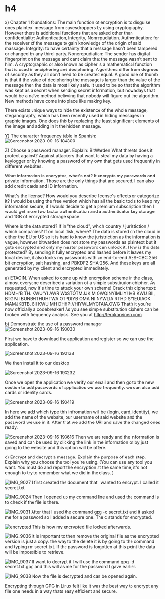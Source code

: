 # h4

x) Chapter 1 foundations: 
The main function of encryption is to disguise ones plaintext message from eavesdroppers by using cryptography.
 However there is additional functions that are asked other than confidentiality: Authentication, Integrity, Nonrepudiation. 
Authentication: for the receiver of the message to gain knowledge of the origin of said massage. 
Integrity: to have certainty that a message hasn’t been tampered or changed by any third-party.
Nonerepudiation: The sender has digital fingerprint on the message and cant claim that the message wasn’t sent to him. 
A cryptographic or also known as cipher is a mathematical function that is used in enciphering and deciphering. Algorithms differ from degrees of security as they all don’t need to be created equal. A good rule of thumb is that if the value of deciphering the message is larger than the value of the message then the data is most likely safe. 
It used to be so that the algorithm was kept as a secret when sending secret information, but nowadays that would be a naïve method believing that nobody will figure out the algorithm. New methods have come into place like making key.

There exists unique ways to hide the existence of the whole message, steganography, which has been recently used in hiding messages in graphic images. One does this by replacing the least significant elements of the image and adding in it the hidden message. 

Y) The character frequency table in Spanish: 
![Screenshot 2023-09-16 184300](https://github.com/EmilioLehto/InformationSecurity/assets/113890358/30501759-dc8a-4c0c-9cae-bd6e1fc52708)

Z) Choose a password manager. Explain:  BitWarden
What threats does it protect against?
Against attackers that want to steal my data by having a keylogger or by knowing a password of my own that gets used frequently in different websites. 

What information is encrypted, what's not?
It encrypts my passwords and private information. Those are the only things that are secured. I can also add credit cards and ID information.

What's the license? How would you describe license's effects or categorize it?
I would be using the free version which has all the basic tools to keep my information secure, if I would decide to get a premium subscription then I would get more two factor authentication and a authenticator key storage and 1GB of encrypted storage space. 

Where is the data stored? If in "the cloud", which country / juristiction / which companies? If on local disk, where?
The data is stored on the cloud in either the EU or US so it is hard to know the juristriction as the information is vague, however bitwarden does not store my passwords as plaintext but it gets encrypted and only my master password can unlock it.
How is the data protected?
By sending it fully encrypted and hashed before it leaves my local device, it also locks my passwords with an end-to-end AES-CBC 256 bit encryption, salt hashing, and PBKDF2 SHA-256. And these keys are all generated by my client and encrypted immediately. 

 a) ETAOIN. When asked to come up with encryption scheme in the class, almost everyone described a variation of a simple substitution chipher. As requested, now it's time to attack your own scheme! Crack this ciphertext:
HDMH'B TH. KWU'YI AWR WSSTOTMJJK M OWQINYIMLIY! MB KWU BII, BTGPJI BUNBHTHUHTWA OTPDIYB OMA NI NYWLIA RTHD SYIEUIAOK MAMJKBTB. BII KWU MH DHHP://HIYWLMYCTAIA.OWG
That’s it you’re now officially a codebreaker! As you see simple substitution ciphers can be broken with frequency analysis. See you at http://terokarvinen.com


b) Demonstrate the use of a password manager
![Screenshot 2023-09-16 193030](https://github.com/EmilioLehto/InformationSecurity/assets/113890358/a4979ca8-69dd-484d-9d5a-edde23d54782)

First we have to download the application and register so we can use the application. 


![Screenshot 2023-09-16 193138](https://github.com/EmilioLehto/InformationSecurity/assets/113890358/7a9ef0b9-90e6-47e9-b154-609793eed43c)

We then install it to our desktop 

![Screenshot 2023-09-16 193232](https://github.com/EmilioLehto/InformationSecurity/assets/113890358/e3e57cf8-0b99-499a-bd47-3d23b74cfd46)

Once we open the application we verify our email and then go to the new section to add passwords of applicatios we use frequently. we can also add cards or identity cards.

![Screenshot 2023-09-16 193419](https://github.com/EmilioLehto/InformationSecurity/assets/113890358/cd5bcb1a-16a0-4e6c-86d9-0b9742ac63bf)

In here we add which type this infromation will be (login, card, identity), we add the name of the website, our username of said website and the password we use in it. After that we add the URI and save the changed ones ready. 

![Screenshot 2023-09-16 193616](https://github.com/EmilioLehto/InformationSecurity/assets/113890358/d7581693-3cf9-436c-a7df-cd4936bc7d69)
 Then we are ready and the information is saved and can be used by clicking the link in the information or by just going to the website and this option will be offere. 


 c) Encrypt and decrypt a message. Explain the purpose of each step. Explain why you choose the tool you're using. (You can use any tool you want. You must do and report the encryption at the same time, it's not enough to try to remember what we did in the class. )

![IMG_9027](https://github.com/EmilioLehto/InformationSecurity/assets/113890358/a0a9cd62-b9b8-440f-855d-9176033f19f1)
I first created the document that I wanted to encrypt. I called it secret.txt

![IMG_9024](https://github.com/EmilioLehto/InformationSecurity/assets/113890358/7f8d7298-b4a5-4097-ae62-0e66cb5df544)
Then I opened up my command line and used the command ls to check if the file is there. 

![IMG_9031](https://github.com/EmilioLehto/InformationSecurity/assets/113890358/ef75578b-999f-4d60-ab35-b55e45acc2c8)
After that I used the command gpg -c secret.txt and it asked me for a password so I added a secure one. The c stands for encrypted. 

![encrypted](https://github.com/EmilioLehto/InformationSecurity/assets/113890358/a7d3feca-fc54-47fe-aac4-79b7726bcb85)
This is how my encrypted file looked afterwards.

![IMG_9036](https://github.com/EmilioLehto/InformationSecurity/assets/113890358/ee999b4c-eb9c-49a6-9cc4-70cd3f410697)
It is important to then remove the original file as the encrypted version is just a copy. the way to the delete it is by going to the command and typing rm secret.txt. If the password is forgotten at this point the data will be impossible to retrieve. 

![IMG_9037](https://github.com/EmilioLehto/InformationSecurity/assets/113890358/c6164dbb-6b9d-4ba5-bc97-fe91f6108f5d)
If want to decrypt it I will use the command gpg -d secret.txt.gpg and this will as me for the password I gave earlier. 

![IMG_9038](https://github.com/EmilioLehto/InformationSecurity/assets/113890358/d4d19360-35a7-426c-bf4c-9bdbb1b959ee)
Now the file is decrypted and can be opened again. 

Encrypting through GPG in Linux felt like it was the best way to encrypt any file one needs in a way thats easy efficient and secure. 



